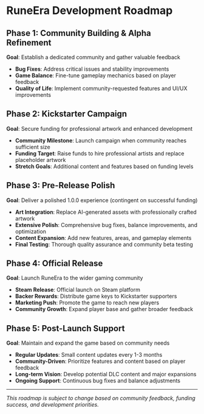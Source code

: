 # RuneEra Development Roadmap

## Phase 1: Community Building & Alpha Refinement
**Goal**: Establish a dedicated community and gather valuable feedback

- **Bug Fixes**: Address critical issues and stability improvements
- **Game Balance**: Fine-tune gameplay mechanics based on player feedback
- **Quality of Life**: Implement community-requested features and UI/UX improvements

## Phase 2: Kickstarter Campaign
**Goal**: Secure funding for professional artwork and enhanced development

- **Community Milestone**: Launch campaign when community reaches sufficient size
- **Funding Target**: Raise funds to hire professional artists and replace placeholder artwork
- **Stretch Goals**: Additional content and features based on funding levels

## Phase 3: Pre-Release Polish
**Goal**: Deliver a polished 1.0.0 experience (contingent on successful funding)

- **Art Integration**: Replace AI-generated assets with professionally crafted artwork
- **Extensive Polish**: Comprehensive bug fixes, balance improvements, and optimization
- **Content Expansion**: Add new features, areas, and gameplay elements
- **Final Testing**: Thorough quality assurance and community beta testing

## Phase 4: Official Release
**Goal**: Launch RuneEra to the wider gaming community

- **Steam Release**: Official launch on Steam platform
- **Backer Rewards**: Distribute game keys to Kickstarter supporters
- **Marketing Push**: Promote the game to reach new players
- **Community Growth**: Expand player base and gather broader feedback

## Phase 5: Post-Launch Support
**Goal**: Maintain and expand the game based on community needs

- **Regular Updates**: Small content updates every 1-3 months
- **Community-Driven**: Prioritize features and content based on player feedback
- **Long-term Vision**: Develop potential DLC content and major expansions
- **Ongoing Support**: Continuous bug fixes and balance adjustments

---

*This roadmap is subject to change based on community feedback, funding success, and development priorities.*